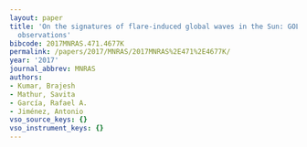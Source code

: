 ```yaml
---
layout: paper
title: 'On the signatures of flare-induced global waves in the Sun: GOLF and VIRGO
  observations'
bibcode: 2017MNRAS.471.4677K
permalink: /papers/2017/MNRAS/2017MNRAS%2E471%2E4677K/
year: '2017'
journal_abbrev: MNRAS
authors:
- Kumar, Brajesh
- Mathur, Savita
- García, Rafael A.
- Jiménez, Antonio
vso_source_keys: {}
vso_instrument_keys: {}
---
```

